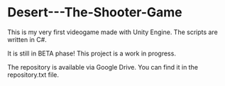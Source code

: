 # Desert---The-Shooter-Game

This is my very first videogame made with Unity Engine.
The scripts are written in C#.

It is still in BETA phase!
This project is a work in progress.

The repository is available via Google Drive.
You can find it in the repository.txt file.